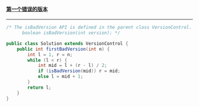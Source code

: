 #### <a href="https://leetcode.cn/problems/first-bad-version/">第一个错误的版本</a>

-----------

```java
/* The isBadVersion API is defined in the parent class VersionControl.
      boolean isBadVersion(int version); */

public class Solution extends VersionControl {
    public int firstBadVersion(int n) {
        int l = 1, r = n;
        while (l < r) {
            int mid = l + (r - l) / 2;
            if (isBadVersion(mid)) r = mid;
            else l = mid + 1;
        }
        return l;
    }
}
```

